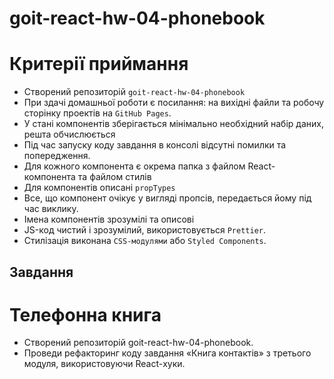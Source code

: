 # goit-react-hw-04-phonebook

# Критерії приймання

- Створений репозиторій `goit-react-hw-04-phonebook`
- При здачі домашньої роботи є посилання: на вихідні файли та робочу сторінку
  проектів на `GitHub Pages`.
- У стані компонентів зберігається мінімально необхідний набір даних, решта
  обчислюється
- Під час запуску коду завдання в консолі відсутні помилки та попередження.
- Для кожного компонента є окрема папка з файлом React-компонента та файлом
  стилів
- Для компонентів описані `propTypes`
- Все, що компонент очікує у вигляді пропсів, передається йому під час виклику.
- Імена компонентів зрозумілі та описові
- JS-код чистий і зрозумілий, використовується `Prettier`.
- Стилізація виконана `CSS-модулями` або `Styled Components`.

## Завдання

# Телефонна книга

- Створений репозиторій goit-react-hw-04-phonebook.
- Проведи рефакторинг коду завдання «Книга контактів» з третього модуля, використовуючи React-хуки.
